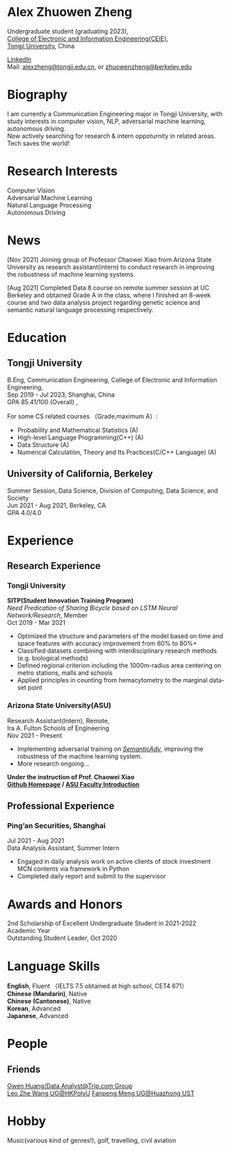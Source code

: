 # Alex Zhuowen Zheng

Undergraduate student (graduating 2023),  
[College of Electronic and Information Engineering(CEIE)](https://see-en.tongji.edu.cn),  
[Tongji University](https://en.tongji.edu.cn), China  

[LinkedIn](https://www.linkedin.com/in/alex-zheng-blkr)  
Mail: alexzheng@tongji.edu.cn, or
      zhuowenzheng@berkeley.edu
      
# Biography

I am currently a Communication Engineering major in Tongji University, with study interests in computer vision, NLP, adversarial machine learning, autonomous driving.    
Now actively searching for research & intern oppoturnity in related areas. Tech saves the world!

# Research Interests
Computer Vision  
Adversarial Machine Learning  
Natural Language Processing  
Autonomous Driving  

# News  
[Nov 2021] Joining group of Professor Chaowei Xiao from Arizona State University as research assistant(intern) to conduct research in improving the robustness of machine learning systems.  

[Aug 2021] Completed Data 8 course on remote summer session at UC Berkeley and obtained Grade A in the class, where I finished an 8-week course and two data analysis project regarding genetic science and semantic natural language processing respectively.    

# Education
## Tongji University
B.Eng, Communication Engineering, College of Electronic and Information Engineering,  
Sep 2019 - Jul 2023, Shanghai, China  
GPA 85.41/100 (Overall) ,

For some CS related courses （Grade,maximum A）:  
- Probability and Mathematical Statistics (A)  
- High-level Language Programming(C++) (A)  
- Data Structure (A)   
- Numerical Calculation, Theory and Its Practices(C/C++ Language) (A)  

## University of California, Berkeley
Summer Session, Data Science, Division of Computing, Data Science, and Society  
Jun 2021 - Aug 2021, Berkeley, CA  
GPA 4.0/4.0  

# Experience 
## Research Experience

### Tongji University
**SITP(Student Innovation Training Program)**  
*Need Predication of Sharing Bicycle based on LSTM Neural Network/Research*, Member  
Oct 2019 - Mar 2021  
- Optimized the structure and parameters of the model based on time and space features with accuracy improvement from 60% to 80%+  
- Classified datasets combining with interdisciplinary research methods (e.g. biological methods)  
- Defined regional criterion including the 1000m-radius area centering on metro stations, malls and schools  
- Applied principles in counting from hemacytometry to the marginal data-set point  

### Arizona State University(ASU)   
Research Assistant(Intern), Remote,  
Ira A. Fulton Schools of Engineering  
Nov 2021 - Present  
 - Implementing adversarial training on [*SemanticAdv*](https://arxiv.org/abs/1906.07927), improving the robustness of the machine learning system.  
 - More research ongoing...  
 
**Under the instruction of Prof. Chaowei Xiao    
[Github Homepage](https://xiaocw11.github.io) / [ASU Faculty Introduction](https://fullcircle.asu.edu/welcome/chaowei-xiao/)**  

## Professional Experience
### Ping’an Securities, Shanghai
Jul 2021 - Aug 2021  
Data Analysis Assistant, Summer Intern  
 - Engaged in daily analysis work on active clients of stock investment MCN contents via framework in Python  
 - Completed daily report and submit to the supervisor  

# Awards and Honors
2nd Scholarship of Excellent Undergraduate Student in 2021-2022 Academic Year  
Outstanding Student Leader, Oct 2020  

# Language Skills

**English**, Fluent  （IELTS 7.5 obtained at high school, CET4 671）  
**Chinese (Mandarin)**, Native  
**Chinese (Cantonese)**, Native  
**Korean**, Advanced  
**Japanese**, Advanced  

# People
## Friends
[Owen Huang/Data Analyst@Trip.com Group](https://www.linkedin.com/in/haohuang99/)  
[Leo Zhe Wang UG@HKPolyU](https://zhe-wang0018.github.io/)
[Fanpeng Meng UG@Huazhong UST](https://mfp0610.github.io/)

# Hobby
Music(various kind of genres!), golf, travelling, civil aviation
<script type="text/javascript" id="clstr_globe" src="//clustrmaps.com/globe.js?d=gvanrDP9UeoFohRR-9KCMLyeFR1K-b9nXsfpibiZvcM"></script>
